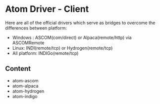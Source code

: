 # Atom Driver - Client

Here are all of the official drivers which serve as bridges to overcome the differences between platform:

+ Windows : ASCOM(com/direct) or Alpaca(remote/http) via ASCOMRemote
+ Linux: INDI(remote/tcp) or Hydrogen(remote/tcp)
+ All platform: INDIGo(remote/tcp)

## Content

+ atom-ascom
+ atom-alpaca
+ atom-hydrogen
+ atom-indigo
